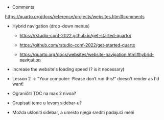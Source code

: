 - Comments

https://quarto.org/docs/reference/projects/websites.html#comments

- Hybrid navigation (drop-down menus)

  - https://rstudio-conf-2022.github.io/get-started-quarto/
  - https://github.com/rstudio-conf-2022/get-started-quarto

  - https://quarto.org/docs/websites/website-navigation.html#hybrid-navigation

- Increase the website's loading speed (? is it necessary)

- Lesson 2 -> "Your computer: Please don’t run this!" doesn't render as I'd want!

- Ograničiti TOC na max 2 nivoa?
- Grupisati teme u levom sidebar-u?
- Možda ukloniti sidebar, a umesto njega srediti padajući meni